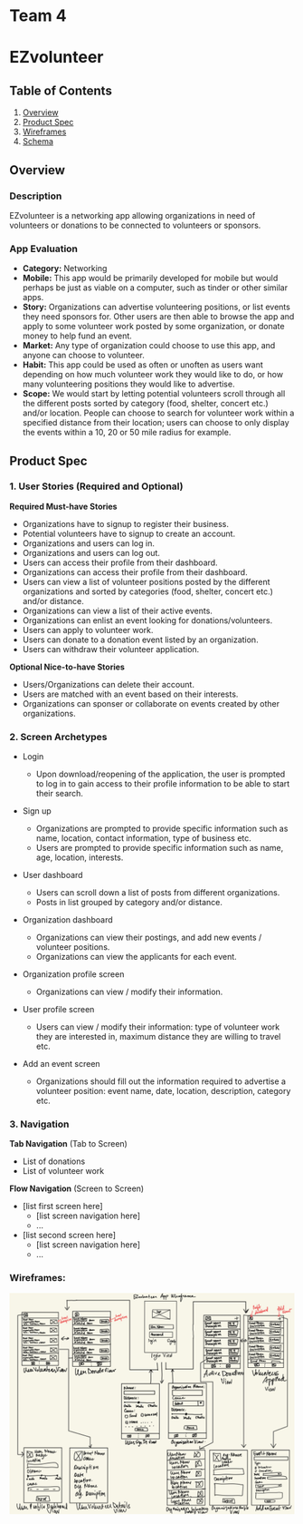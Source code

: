 Team 4
===

# EZvolunteer

## Table of Contents
1. [Overview](#Overview)
1. [Product Spec](#Product-Spec)
1. [Wireframes](#Wireframes)
2. [Schema](#Schema)

## Overview
### Description
EZvolunteer is a networking app allowing organizations in need of volunteers or donations to be connected to volunteers or sponsors.

### App Evaluation
- **Category:** Networking
- **Mobile:** This app would be primarily developed for mobile but would perhaps be just as viable on a computer, such as tinder or other similar apps.
- **Story:** Organizations can advertise volunteering positions, or list events they need sponsors for. Other users are then able to browse the app and apply to some volunteer work posted by some organization, or donate money to help fund an event.
- **Market:** Any type of organization could choose to use this app, and anyone can choose to volunteer. 
- **Habit:** This app could be used as often or unoften as users want depending on how much volunteer work they would like to do, or how many volunteering positions they would like to advertise. 
- **Scope:** We would start by letting potential volunteers scroll through all the different posts sorted by category (food, shelter, concert etc.) and/or location. People can choose to search for volunteer work within a specified distance from their location; users can choose to only display the events within a 10, 20 or 50 mile radius for example. 

## Product Spec

### 1. User Stories (Required and Optional)

**Required Must-have Stories**

* Organizations have to signup to register their business.
* Potential volunteers have to signup to create an account.
* Organizations and users can log in.
* Organizations and users can log out.
* Users can access their profile from their dashboard.
* Organizations can access their profile from their dashboard.
* Users can view a list of volunteer positions posted by the different organizations and sorted by categories (food, shelter, concert etc.) and/or distance.
* Organizations can view a list of their active events.
* Organizations can enlist an event looking for donations/volunteers.
* Users can apply to volunteer work.
* Users can donate to a donation event listed by an organization.
* Users can withdraw their volunteer application.

**Optional Nice-to-have Stories**

* Users/Organizations can delete their account.
* Users are matched with an event based on their interests.
* Organizations can sponser or collaborate on events created by other organizations.

### 2. Screen Archetypes

* Login
   * Upon download/reopening of the application, the user is prompted to log in to gain access to their profile information to be able to start their search.

* Sign up
   * Organizations are prompted to provide specific information such as name, location, contact information, type of business etc. 
   * Users are prompted to provide specific information such as name, age, location, interests.
   
* User dashboard 
    * Users can scroll down a list of posts from different organizations.
    * Posts in list grouped by category and/or distance.

* Organization dashboard 
    * Organizations can view their postings, and add new events / volunteer positions.
    * Organizations can view the applicants for each event. 

* Organization profile screen 
    * Organizations can view / modify their information. 

* User profile screen
    * Users can view / modify their information: type of volunteer work they are interested in, maximum distance they are willing to travel etc.

* Add an event screen
    * Organizations should fill out the information required to advertise a volunteer position: event name, date, location, description, category etc. 

### 3. Navigation

**Tab Navigation** (Tab to Screen)

* List of donations
* List of volunteer work 


**Flow Navigation** (Screen to Screen)

* [list first screen here]
   * [list screen navigation here]
   * ...
* [list second screen here]
   * [list screen navigation here]
   * ...
   

### Wireframes:
<img src="https://github.com/CodePath-Team4/EZvolunteer/blob/master/Wireframe.jpeg" width=800><br>
